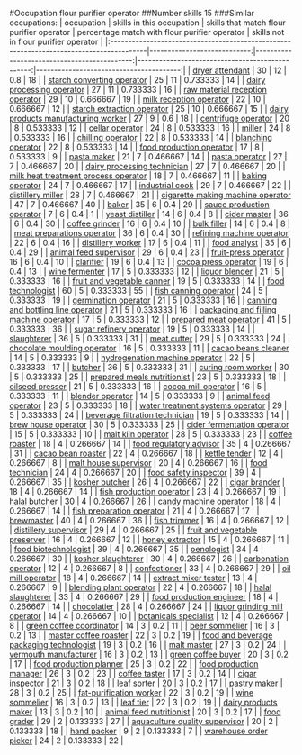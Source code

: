 #Occupation flour purifier operator
##Number skills 15
###Similar occupations:
| occupation                                                                              |   skills in this occupation |   skills that match flour purifier operator |   percentage match with flour purifier operator |   skills not in flour purifier operator |
|:----------------------------------------------------------------------------------------|----------------------------:|--------------------------------------------:|------------------------------------------------:|----------------------------------------:|
| [dryer attendant](dryer_attendant.md)                                                   |                          30 |                                          12 |                                        0.8      |                                      18 |
| [starch converting operator](starch_converting_operator.md)                             |                          25 |                                          11 |                                        0.733333 |                                      14 |
| [dairy processing operator](dairy_processing_operator.md)                               |                          27 |                                          11 |                                        0.733333 |                                      16 |
| [raw material reception operator](raw_material_reception_operator.md)                   |                          29 |                                          10 |                                        0.666667 |                                      19 |
| [milk reception operator](milk_reception_operator.md)                                   |                          22 |                                          10 |                                        0.666667 |                                      12 |
| [starch extraction operator](starch_extraction_operator.md)                             |                          25 |                                          10 |                                        0.666667 |                                      15 |
| [dairy products manufacturing worker](dairy_products_manufacturing_worker.md)           |                          27 |                                           9 |                                        0.6      |                                      18 |
| [centrifuge operator](centrifuge_operator.md)                                           |                          20 |                                           8 |                                        0.533333 |                                      12 |
| [cellar operator](cellar_operator.md)                                                   |                          24 |                                           8 |                                        0.533333 |                                      16 |
| [miller](miller.md)                                                                     |                          24 |                                           8 |                                        0.533333 |                                      16 |
| [chilling operator](chilling_operator.md)                                               |                          22 |                                           8 |                                        0.533333 |                                      14 |
| [blanching operator](blanching_operator.md)                                             |                          22 |                                           8 |                                        0.533333 |                                      14 |
| [food production operator](food_production_operator.md)                                 |                          17 |                                           8 |                                        0.533333 |                                       9 |
| [pasta maker](pasta_maker.md)                                                           |                          21 |                                           7 |                                        0.466667 |                                      14 |
| [pasta operator](pasta_operator.md)                                                     |                          27 |                                           7 |                                        0.466667 |                                      20 |
| [dairy processing technician](dairy_processing_technician.md)                           |                          27 |                                           7 |                                        0.466667 |                                      20 |
| [milk heat treatment process operator](milk_heat_treatment_process_operator.md)         |                          18 |                                           7 |                                        0.466667 |                                      11 |
| [baking operator](baking_operator.md)                                                   |                          24 |                                           7 |                                        0.466667 |                                      17 |
| [industrial cook](industrial_cook.md)                                                   |                          29 |                                           7 |                                        0.466667 |                                      22 |
| [distillery miller](distillery_miller.md)                                               |                          28 |                                           7 |                                        0.466667 |                                      21 |
| [cigarette making machine operator](cigarette_making_machine_operator.md)               |                          47 |                                           7 |                                        0.466667 |                                      40 |
| [baker](baker.md)                                                                       |                          35 |                                           6 |                                        0.4      |                                      29 |
| [sauce production operator](sauce_production_operator.md)                               |                           7 |                                           6 |                                        0.4      |                                       1 |
| [yeast distiller](yeast_distiller.md)                                                   |                          14 |                                           6 |                                        0.4      |                                       8 |
| [cider master](cider_master.md)                                                         |                          36 |                                           6 |                                        0.4      |                                      30 |
| [coffee grinder](coffee_grinder.md)                                                     |                          16 |                                           6 |                                        0.4      |                                      10 |
| [bulk filler](bulk_filler.md)                                                           |                          14 |                                           6 |                                        0.4      |                                       8 |
| [meat preparations operator](meat_preparations_operator.md)                             |                          36 |                                           6 |                                        0.4      |                                      30 |
| [refining machine operator](refining_machine_operator.md)                               |                          22 |                                           6 |                                        0.4      |                                      16 |
| [distillery worker](distillery_worker.md)                                               |                          17 |                                           6 |                                        0.4      |                                      11 |
| [food analyst](food_analyst.md)                                                         |                          35 |                                           6 |                                        0.4      |                                      29 |
| [animal feed supervisor](animal_feed_supervisor.md)                                     |                          29 |                                           6 |                                        0.4      |                                      23 |
| [fruit-press operator](fruit-press_operator.md)                                         |                          16 |                                           6 |                                        0.4      |                                      10 |
| [clarifier](clarifier.md)                                                               |                          19 |                                           6 |                                        0.4      |                                      13 |
| [cocoa press operator](cocoa_press_operator.md)                                         |                          19 |                                           6 |                                        0.4      |                                      13 |
| [wine fermenter](wine_fermenter.md)                                                     |                          17 |                                           5 |                                        0.333333 |                                      12 |
| [liquor blender](liquor_blender.md)                                                     |                          21 |                                           5 |                                        0.333333 |                                      16 |
| [fruit and vegetable canner](fruit_and_vegetable_canner.md)                             |                          19 |                                           5 |                                        0.333333 |                                      14 |
| [food technologist](food_technologist.md)                                               |                          60 |                                           5 |                                        0.333333 |                                      55 |
| [fish canning operator](fish_canning_operator.md)                                       |                          24 |                                           5 |                                        0.333333 |                                      19 |
| [germination operator](germination_operator.md)                                         |                          21 |                                           5 |                                        0.333333 |                                      16 |
| [canning and bottling line operator](canning_and_bottling_line_operator.md)             |                          21 |                                           5 |                                        0.333333 |                                      16 |
| [packaging and filling machine operator](packaging_and_filling_machine_operator.md)     |                          17 |                                           5 |                                        0.333333 |                                      12 |
| [prepared meat operator](prepared_meat_operator.md)                                     |                          41 |                                           5 |                                        0.333333 |                                      36 |
| [sugar refinery operator](sugar_refinery_operator.md)                                   |                          19 |                                           5 |                                        0.333333 |                                      14 |
| [slaughterer](slaughterer.md)                                                           |                          36 |                                           5 |                                        0.333333 |                                      31 |
| [meat cutter](meat_cutter.md)                                                           |                          29 |                                           5 |                                        0.333333 |                                      24 |
| [chocolate moulding operator](chocolate_moulding_operator.md)                           |                          16 |                                           5 |                                        0.333333 |                                      11 |
| [cacao beans cleaner](cacao_beans_cleaner.md)                                           |                          14 |                                           5 |                                        0.333333 |                                       9 |
| [hydrogenation machine operator](hydrogenation_machine_operator.md)                     |                          22 |                                           5 |                                        0.333333 |                                      17 |
| [butcher](butcher.md)                                                                   |                          36 |                                           5 |                                        0.333333 |                                      31 |
| [curing room worker](curing_room_worker.md)                                             |                          30 |                                           5 |                                        0.333333 |                                      25 |
| [prepared meals nutritionist](prepared_meals_nutritionist.md)                           |                          23 |                                           5 |                                        0.333333 |                                      18 |
| [oilseed presser](oilseed_presser.md)                                                   |                          21 |                                           5 |                                        0.333333 |                                      16 |
| [cocoa mill operator](cocoa_mill_operator.md)                                           |                          16 |                                           5 |                                        0.333333 |                                      11 |
| [blender operator](blender_operator.md)                                                 |                          14 |                                           5 |                                        0.333333 |                                       9 |
| [animal feed operator](animal_feed_operator.md)                                         |                          23 |                                           5 |                                        0.333333 |                                      18 |
| [water treatment systems operator](water_treatment_systems_operator.md)                 |                          29 |                                           5 |                                        0.333333 |                                      24 |
| [beverage filtration technician](beverage_filtration_technician.md)                     |                          19 |                                           5 |                                        0.333333 |                                      14 |
| [brew house operator](brew_house_operator.md)                                           |                          30 |                                           5 |                                        0.333333 |                                      25 |
| [cider fermentation operator](cider_fermentation_operator.md)                           |                          15 |                                           5 |                                        0.333333 |                                      10 |
| [malt kiln operator](malt_kiln_operator.md)                                             |                          28 |                                           5 |                                        0.333333 |                                      23 |
| [coffee roaster](coffee_roaster.md)                                                     |                          18 |                                           4 |                                        0.266667 |                                      14 |
| [food regulatory advisor](food_regulatory_advisor.md)                                   |                          35 |                                           4 |                                        0.266667 |                                      31 |
| [cacao bean roaster](cacao_bean_roaster.md)                                             |                          22 |                                           4 |                                        0.266667 |                                      18 |
| [kettle tender](kettle_tender.md)                                                       |                          12 |                                           4 |                                        0.266667 |                                       8 |
| [malt house supervisor](malt_house_supervisor.md)                                       |                          20 |                                           4 |                                        0.266667 |                                      16 |
| [food technician](food_technician.md)                                                   |                          24 |                                           4 |                                        0.266667 |                                      20 |
| [food safety inspector](food_safety_inspector.md)                                       |                          39 |                                           4 |                                        0.266667 |                                      35 |
| [kosher butcher](kosher_butcher.md)                                                     |                          26 |                                           4 |                                        0.266667 |                                      22 |
| [cigar brander](cigar_brander.md)                                                       |                          18 |                                           4 |                                        0.266667 |                                      14 |
| [fish production operator](fish_production_operator.md)                                 |                          23 |                                           4 |                                        0.266667 |                                      19 |
| [halal butcher](halal_butcher.md)                                                       |                          30 |                                           4 |                                        0.266667 |                                      26 |
| [candy machine operator](candy_machine_operator.md)                                     |                          18 |                                           4 |                                        0.266667 |                                      14 |
| [fish preparation operator](fish_preparation_operator.md)                               |                          21 |                                           4 |                                        0.266667 |                                      17 |
| [brewmaster](brewmaster.md)                                                             |                          40 |                                           4 |                                        0.266667 |                                      36 |
| [fish trimmer](fish_trimmer.md)                                                         |                          16 |                                           4 |                                        0.266667 |                                      12 |
| [distillery supervisor](distillery_supervisor.md)                                       |                          29 |                                           4 |                                        0.266667 |                                      25 |
| [fruit and vegetable preserver](fruit_and_vegetable_preserver.md)                       |                          16 |                                           4 |                                        0.266667 |                                      12 |
| [honey extractor](honey_extractor.md)                                                   |                          15 |                                           4 |                                        0.266667 |                                      11 |
| [food biotechnologist](food_biotechnologist.md)                                         |                          39 |                                           4 |                                        0.266667 |                                      35 |
| [oenologist](oenologist.md)                                                             |                          34 |                                           4 |                                        0.266667 |                                      30 |
| [kosher slaughterer](kosher_slaughterer.md)                                             |                          30 |                                           4 |                                        0.266667 |                                      26 |
| [carbonation operator](carbonation_operator.md)                                         |                          12 |                                           4 |                                        0.266667 |                                       8 |
| [confectioner](confectioner.md)                                                         |                          33 |                                           4 |                                        0.266667 |                                      29 |
| [oil mill operator](oil_mill_operator.md)                                               |                          18 |                                           4 |                                        0.266667 |                                      14 |
| [extract mixer tester](extract_mixer_tester.md)                                         |                          13 |                                           4 |                                        0.266667 |                                       9 |
| [blending plant operator](blending_plant_operator.md)                                   |                          22 |                                           4 |                                        0.266667 |                                      18 |
| [halal slaughterer](halal_slaughterer.md)                                               |                          33 |                                           4 |                                        0.266667 |                                      29 |
| [food production engineer](food_production_engineer.md)                                 |                          18 |                                           4 |                                        0.266667 |                                      14 |
| [chocolatier](chocolatier.md)                                                           |                          28 |                                           4 |                                        0.266667 |                                      24 |
| [liquor grinding mill operator](liquor_grinding_mill_operator.md)                       |                          14 |                                           4 |                                        0.266667 |                                      10 |
| [botanicals specialist](botanicals_specialist.md)                                       |                          12 |                                           4 |                                        0.266667 |                                       8 |
| [green coffee coordinator](green coffee coordinator.md)                                 |                          14 |                                           3 |                                        0.2      |                                      11 |
| [beer sommelier](beer_sommelier.md)                                                     |                          16 |                                           3 |                                        0.2      |                                      13 |
| [master coffee roaster](master_coffee_roaster.md)                                       |                          22 |                                           3 |                                        0.2      |                                      19 |
| [food and beverage packaging technologist](food_and_beverage_packaging_technologist.md) |                          19 |                                           3 |                                        0.2      |                                      16 |
| [malt master](malt_master.md)                                                           |                          27 |                                           3 |                                        0.2      |                                      24 |
| [vermouth manufacturer](vermouth_manufacturer.md)                                       |                          16 |                                           3 |                                        0.2      |                                      13 |
| [green coffee buyer](green_coffee_buyer.md)                                             |                          20 |                                           3 |                                        0.2      |                                      17 |
| [food production planner](food_production_planner.md)                                   |                          25 |                                           3 |                                        0.2      |                                      22 |
| [food production manager](food_production_manager.md)                                   |                          26 |                                           3 |                                        0.2      |                                      23 |
| [coffee taster](coffee_taster.md)                                                       |                          17 |                                           3 |                                        0.2      |                                      14 |
| [cigar inspector](cigar_inspector.md)                                                   |                          21 |                                           3 |                                        0.2      |                                      18 |
| [leaf sorter](leaf_sorter.md)                                                           |                          20 |                                           3 |                                        0.2      |                                      17 |
| [pastry maker](pastry_maker.md)                                                         |                          28 |                                           3 |                                        0.2      |                                      25 |
| [fat-purification worker](fat-purification_worker.md)                                   |                          22 |                                           3 |                                        0.2      |                                      19 |
| [wine sommelier](wine_sommelier.md)                                                     |                          16 |                                           3 |                                        0.2      |                                      13 |
| [leaf tier](leaf_tier.md)                                                               |                          22 |                                           3 |                                        0.2      |                                      19 |
| [dairy products maker](dairy_products_maker.md)                                         |                          13 |                                           3 |                                        0.2      |                                      10 |
| [animal feed nutritionist](animal_feed_nutritionist.md)                                 |                          20 |                                           3 |                                        0.2      |                                      17 |
| [food grader](food_grader.md)                                                           |                          29 |                                           2 |                                        0.133333 |                                      27 |
| [aquaculture quality supervisor](aquaculture_quality_supervisor.md)                     |                          20 |                                           2 |                                        0.133333 |                                      18 |
| [hand packer](hand_packer.md)                                                           |                           9 |                                           2 |                                        0.133333 |                                       7 |
| [warehouse order picker](warehouse_order_picker.md)                                     |                          24 |                                           2 |                                        0.133333 |                                      22 |
